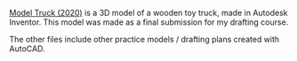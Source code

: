 <a href="https://sketchfab.com/3d-models/drafting-truck-model-2c6aca9e803a4d27a049b20dbdf3cb68?utm_medium=embed&utm_source=website&utm_campaign=share-popup" target="_blank">Model Truck (2020)</a> is a 3D model of a wooden toy truck, made in Autodesk Inventor. This model was made as a final submission for my drafting course.

The other files include other practice models / drafting plans created with AutoCAD.
